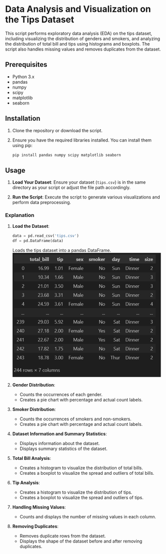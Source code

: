 

# Data Analysis and Visualization on the Tips Dataset

This script performs exploratory data analysis (EDA) on the tips dataset, including visualizing the distribution of genders and smokers, and analyzing the distribution of total bill and tips using histograms and boxplots. The script also handles missing values and removes duplicates from the dataset.

## Prerequisites

- Python 3.x
- pandas
- numpy
- scipy
- matplotlib
- seaborn

## Installation

1. Clone the repository or download the script.
2. Ensure you have the required libraries installed. You can install them using pip:

   ```sh
   pip install pandas numpy scipy matplotlib seaborn
   ```

## Usage

1. **Load Your Dataset**:
   Ensure your dataset (`tips.csv`) is in the same directory as your script or adjust the file path accordingly.

2. **Run the Script**:
   Execute the script to generate various visualizations and perform data preprocessing.


### Explanation

1. **Load the Dataset**:
   ```python
   data = pd.read_csv('tips.csv')
   df = pd.DataFrame(data)
   ```
   Loads the tips dataset into a pandas DataFrame.
   ![Data Sample](image.png)

2. **Gender Distribution**:
   - Counts the occurrences of each gender.
   - Creates a pie chart with percentage and actual count labels.

3. **Smoker Distribution**:
   - Counts the occurrences of smokers and non-smokers.
   - Creates a pie chart with percentage and actual count labels.

4. **Dataset Information and Summary Statistics**:
   - Displays information about the dataset.
   - Displays summary statistics of the dataset.

5. **Total Bill Analysis**:
   - Creates a histogram to visualize the distribution of total bills.
   - Creates a boxplot to visualize the spread and outliers of total bills.

6. **Tip Analysis**:
   - Creates a histogram to visualize the distribution of tips.
   - Creates a boxplot to visualize the spread and outliers of tips.

7. **Handling Missing Values**:
   - Counts and displays the number of missing values in each column.

8. **Removing Duplicates**:
   - Removes duplicate rows from the dataset.
   - Displays the shape of the dataset before and after removing duplicates.

